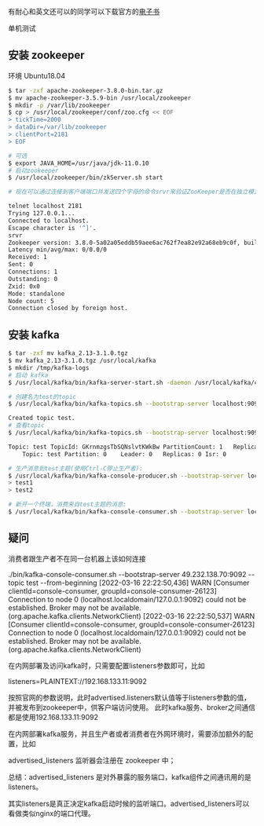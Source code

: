 有耐心和英文还可以的同学可以下载官方的[电子书](https://www.confluent.io/thank-you/resources/kafka-the-definitive-guide-v2/)

单机测试

## 安装 zookeeper 

环境 Ubuntu18.04
```bash
$ tar -zxf apache-zookeeper-3.8.0-bin.tar.gz
$ mv apache-zookeeper-3.5.9-bin /usr/local/zookeeper
$ mkdir -p /var/lib/zookeeper
$ cp > /usr/local/zookeeper/conf/zoo.cfg << EOF
> tickTime=2000
> dataDir=/var/lib/zookeeper
> clientPort=2181
> EOF
```

```bash
# 可选
$ export JAVA_HOME=/usr/java/jdk-11.0.10
# 启动zookeeper
$ /usr/local/zookeeper/bin/zkServer.sh start

# 现在可以通过连接到客户端端口并发送四个字母的命令srvr来验证ZooKeeper是否在独立模式下正确运行。 这将返回运行服务器的基本ZooKeeper信息:

telnet localhost 2181
Trying 127.0.0.1...
Connected to localhost.
Escape character is '^]'.
srvr
Zookeeper version: 3.8.0-5a02a05eddb59aee6ac762f7ea82e92a68eb9c0f, built on 2022-02-25 08:49 UTC
Latency min/avg/max: 0/0.0/0
Received: 1
Sent: 0
Connections: 1
Outstanding: 0
Zxid: 0x0
Mode: standalone
Node count: 5
Connection closed by foreign host.
```

## 安装 kafka
```bash
$ tar -zxf mv kafka_2.13-3.1.0.tgz
$ mv kafka_2.13-3.1.0.tgz /usr/local/kafka
$ mkdir /tmp/kafka-logs
# 启动 kafka
$ /usr/local/kafka/bin/kafka-server-start.sh -daemon /usr/local/kafka/config/server.properties

# 创建名为test的topic
$ /usr/local/kafka/bin/kafka-topics.sh --bootstrap-server localhost:9092 --create --replication-factor 1 --partitions 1 --topic test

Created topic test.
# 查看topic
$ /usr/local/kafka/bin/kafka-topics.sh --bootstrap-server localhost:9092 --describe --topic test

Topic: test	TopicId: GKrnmzgsTbSQNslvtKWkBw	PartitionCount: 1	ReplicationFactor: 1	Configs: segment.bytes=1073741824
	Topic: test	Partition: 0	Leader: 0	Replicas: 0	Isr: 0

# 生产消息到test主题(使用Ctrl-C停止生产者):
$ /usr/local/kafka/bin/kafka-console-producer.sh --bootstrap-server localhost:9092 --topic test
> test1
> test2

# 新开一个终端，消费来自test主题的消息:
$ /usr/local/kafka/bin/kafka-console-consumer.sh --bootstrap-server localhost:9092 --topic test --from-beginning
```

## 疑问

消费者跟生产者不在同一台机器上该如何连接

./bin/kafka-console-consumer.sh --bootstrap-server 49.232.138.70:9092 --topic test --from-beginning
[2022-03-16 22:22:50,436] WARN [Consumer clientId=console-consumer, groupId=console-consumer-26123] Connection to node 0 (localhost.localdomain/127.0.0.1:9092) could not be established. Broker may not be available. (org.apache.kafka.clients.NetworkClient)
[2022-03-16 22:22:50,537] WARN [Consumer clientId=console-consumer, groupId=console-consumer-26123] Connection to node 0 (localhost.localdomain/127.0.0.1:9092) could not be established. Broker may not be available. (org.apache.kafka.clients.NetworkClient)

在内网部署及访问kafka时，只需要配置listeners参数即可，比如

listeners=PLAINTEXT://192.168.133.11:9092

按照官网的参数说明，此时advertised.listeners默认值等于listeners参数的值，并被发布到zookeeper中，供客户端访问使用。
此时kafka服务、broker之间通信都是使用192.168.133.11:9092

在内网部署kafka服务，并且生产者或者消费者在外网环境时，需要添加额外的配置，比如

advertised_listeners 监听器会注册在 zookeeper 中；

总结：advertised_listeners 是对外暴露的服务端口，kafka组件之间通讯用的是 listeners。

其实listeners是真正决定kafka启动时候的监听端口。advertised_listeners可以看做类似nginx的端口代理。